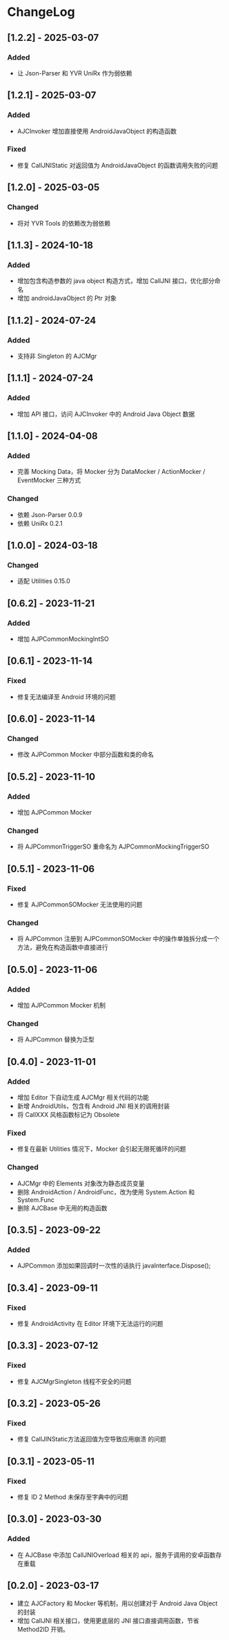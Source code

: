# ChangeLog

## [1.2.2] - 2025-03-07

### Added

- 让 Json-Parser 和 YVR UniRx 作为弱依赖

## [1.2.1] - 2025-03-07

### Added

- AJCInvoker 增加直接使用 AndroidJavaObject 的构造函数

### Fixed

- 修复 CallJNIStatic 对返回值为 AndroidJavaObject 的函数调用失败的问题

## [1.2.0] - 2025-03-05

### Changed

- 将对 YVR Tools 的依赖改为弱依赖

## [1.1.3] - 2024-10-18

### Added

- 增加包含构造参数的 java object 构造方式，增加 CallJNI 接口，优化部分命名
- 增加 androidJavaObject 的 Ptr 对象

## [1.1.2] - 2024-07-24

### Added

- 支持非 Singleton 的 AJCMgr

## [1.1.1] - 2024-07-24

### Added

- 增加 API 接口，访问 AJCInvoker 中的 Android Java Object 数据

## [1.1.0] - 2024-04-08

### Added

- 完善 Mocking Data，将 Mocker 分为 DataMocker / ActionMocker / EventMocker 三种方式

### Changed

- 依赖 Json-Parser 0.0.9
- 依赖 UniRx 0.2.1

## [1.0.0] - 2024-03-18

### Changed

- 适配 Utilities 0.15.0

## [0.6.2] - 2023-11-21

### Added

- 增加 AJPCommonMockingIntSO

## [0.6.1] - 2023-11-14

### Fixed

- 修复无法编译至 Android 环境的问题

## [0.6.0] - 2023-11-14

### Changed

- 修改 AJPCommon Mocker 中部分函数和类的命名

## [0.5.2] - 2023-11-10

### Added

- 增加 AJPCommon Mocker

### Changed

- 将 AJPCommonTriggerSO 重命名为 AJPCommonMockingTriggerSO

## [0.5.1] - 2023-11-06

### Fixed

- 修复 AJPCommonSOMocker 无法使用的问题

### Changed

- 将 AJPCommon 注册到 AJPCommonSOMocker 中的操作单独拆分成一个方法，避免在构造函数中直接进行

## [0.5.0] - 2023-11-06

### Added

- 增加 AJPCommon Mocker 机制

### Changed

- 将 AJPCommon 替换为泛型

## [0.4.0] - 2023-11-01

### Added

- 增加 Editor 下自动生成 AJCMgr 相关代码的功能
- 新增 AndroidUtils，包含有 Android JNI 相关的调用封装
- 将 CallXXX 风格函数标记为 Obsolete

### Fixed

- 修复在最新 Utilities 情况下，Mocker 会引起无限死循环的问题

### Changed

- AJCMgr 中的 Elements 对象改为静态成员变量
- 删除 AndroidAction / AndroidFunc，改为使用 System.Action 和 System.Func
- 删除 AJCBase 中无用的构造函数

## [0.3.5] - 2023-09-22

### Added

- AJPCommon 添加如果回调时一次性的话执行 javaInterface.Dispose();

## [0.3.4] - 2023-09-11

### Fixed

- 修复 AndroidActivity 在 Editor 环境下无法运行的问题

## [0.3.3] - 2023-07-12

### Fixed

- 修复 AJCMgrSingleton 线程不安全的问题

## [0.3.2] - 2023-05-26

### Fixed

- 修复 CallJINStatic方法返回值为空导致应用崩溃 的问题

## [0.3.1] - 2023-05-11

### Fixed

- 修复 ID 2 Method 未保存至字典中的问题

## [0.3.0] - 2023-03-30

### Added

- 在 AJCBase 中添加 CallJNIOverload 相关的 api，服务于调用的安卓函数存在重载

## [0.2.0] - 2023-03-17

- 建立 AJCFactory 和 Mocker 等机制，用以创建对于 Android Java Object 的封装
- 增加 CallJNI 相关接口，使用更底层的 JNI 接口直接调用函数，节省 Method2ID 开销。
